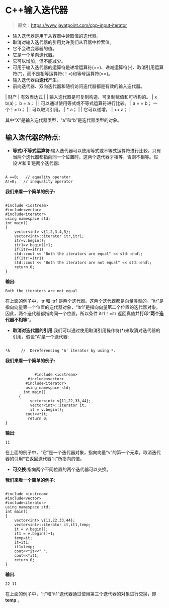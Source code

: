 # C++输入迭代器

> 原文：<https://www.javatpoint.com/cpp-input-iterator>

*   输入迭代器是用于从容器中读取值的迭代器。
*   取消对输入迭代器的引用允许我们从容器中检索值。
*   它不会改变容器的值。
*   它是一个单向迭代器。
*   它可以增加，但不能减少。
*   可用于输入迭代器的运算符是递增运算符(++)、递减运算符(-)、取消引用运算符(*)，而不是相等运算符(！=)和等号运算符(==)。
*   输入迭代器由**迭代**产生。
*   前向迭代器、双向迭代器和随机访问迭代器都是有效的输入迭代器。

| 财产 | 有效表达式 |
| 输入迭代器是可复制构造、可复制赋值和可析构的。 | x b(a)；
b = a； |
| 可以通过使用等式或不等式运算符进行比较。 | a = = b；
一个！= b； |
| 可以取消引用。 | * a； |
| 它可以递增。 | ++ a； |

其中“X”是输入迭代器类型，“a”和“b”是迭代器类型的对象。

## 输入迭代器的特点:

*   **等式/不等式运算符**:输入迭代器可以使用等式或不等式运算符进行比较。只有当两个迭代器都指向同一个位置时，这两个迭代器才相等，否则不相等。假设‘A’和‘B’是两个迭代器:

```

A ==B;   // equality operator
A!=B;   // inequality operator

```

**我们来看一个简单的例子:**

```

#include <iostream>
#include<vector>
#include<iterator>
using namespace std;
int main()
{
    vector<int> v{1,2,3,4,5};
    vector<int>::iterator itr,itr1;
    itr=v.begin();
    itr1=v.begin()+1;
    if(itr==itr1)
    std::cout << "Both the iterators are equal" << std::endl;
    if(itr!=itr1)
    std::cout << "Both the iterators are not equal" << std::endl;
    return 0;
}

```

**输出:**

```
Both the iterators are not equal

```

在上面的例子中，itr 和 itr1 是两个迭代器。这两个迭代器都是向量类型的。“itr”是指向向量第一个位置的迭代器对象，“itr1”是指向向量第二个位置的迭代器对象。因此，两个迭代器都指向同一个位置，所以条件 itr1！=itr 返回真值并打印“**两个迭代器不相等**”。

*   **取消对迭代器的引用**:我们可以通过使用取消引用操作符(*)来取消对迭代器的引用。假设“A”是一个迭代器:

```

*A     //  Dereferencing 'A' iterator by using *.

```

**我们来看一个简单的例子:**

```

             #include <iostream>
          #include<vector>
         #include<iterator>
         using namespace std;
        int main()
      {
           vector<int> v{11,22,33,44};
           vector<int>::iterator it;
           it = v.begin();
         cout<<*it;
          return 0;
}

```

**输出:**

```
11

```

在上面的例子中，“它”是一个迭代器对象，指向向量“v”的第一个元素。取消迭代器的引用*它返回迭代器“it”所指向的值。

*   **可交换**:指向两个不同位置的两个迭代器可以交换。

**我们来看一个简单的例子:**

```

#include <iostream>
#include<vector>
#include<iterator>
using namespace std;
int main()
{
    vector<int> v{11,22,33,44};
    vector<int>::iterator it,it1,temp;
    it = v.begin();
    it1 = v.begin()+1;
    temp=it;
    it=it1;
    it1=temp;
    cout<<*it<<" ";
    cout<<*it1;
    return 0;
}

```

**输出:**

```
22 11

```

在上面的例子中，“it”和“it1”迭代器通过使用第三个迭代器的对象进行交换，即 **temp** 。